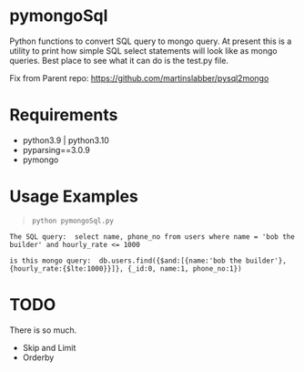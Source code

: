 pymongoSql
===========

Python functions to convert SQL query to mongo query.
At present this is a utility to print how simple SQL select statements will look like as mongo queries.
Best place to see what it can do is the test.py file.

Fix from Parent repo: https://github.com/martinslabber/pysql2mongo

Requirements
============

* python3.9 | python3.10
* pyparsing==3.0.9
* pymongo

Usage Examples
==============

> `python pymongoSql.py`


	The SQL query:  select name, phone_no from users where name = 'bob the builder' and hourly_rate <= 1000

	is this mongo query:  db.users.find({$and:[{name:'bob the builder'}, {hourly_rate:{$lte:1000}}]}, {_id:0, name:1, phone_no:1})


TODO
====
There is so much.

* Skip and Limit
* Orderby

